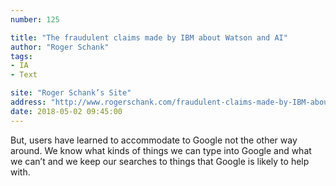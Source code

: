 ```yaml
---
number: 125

title: "The fraudulent claims made by IBM about Watson and AI"
author: "Roger Schank"
tags:
- IA
- Text

site: "Roger Schank’s Site"
address: "http://www.rogerschank.com/fraudulent-claims-made-by-IBM-about-Watson-and-AI"
date: 2018-05-02 09:45:00
---
```


But, users have learned to accommodate to Google not the other way around. We know what kinds of things we can type into Google and what we can’t and we keep our searches to things that Google is likely to help with.